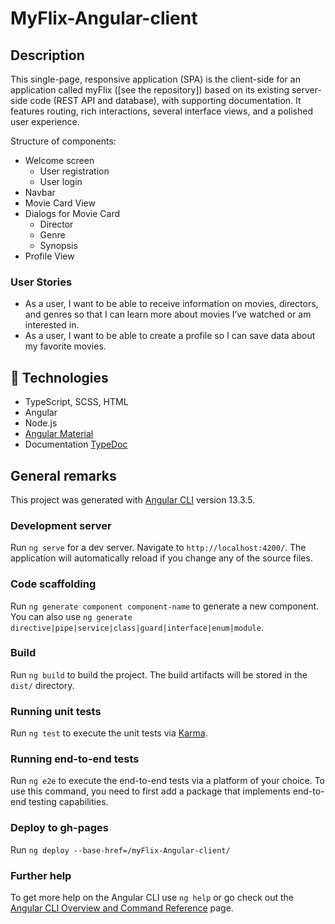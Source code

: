 # MyFlix-Angular-client

## Description

This single-page, responsive application (SPA) is the client-side for an application called myFlix ([see the repository]) based on its existing server-side code (REST API and database), with supporting documentation. It features routing, rich interactions, several interface views, and a polished user experience.

Structure of components:

- Welcome screen
  - User registration
  - User login
- Navbar
- Movie Card View
- Dialogs for Movie Card
  - Director
  - Genre
  - Synopsis
- Profile View

### User Stories

- As a user, I want to be able to receive information on movies, directors, and genres so that I can learn more about movies I’ve watched or am interested in.
- As a user, I want to be able to create a profile so I can save data about my favorite movies.

## 🔨 Technologies

- TypeScript, SCSS, HTML
- Angular
- Node.js
- [Angular Material](https://material.angular.io/)
- Documentation [TypeDoc](https://typedoc.org/)

## General remarks

This project was generated with [Angular CLI](https://github.com/angular/angular-cli) version 13.3.5.

### Development server

Run `ng serve` for a dev server. Navigate to `http://localhost:4200/`. The application will automatically reload if you change any of the source files.

### Code scaffolding

Run `ng generate component component-name` to generate a new component. You can also use `ng generate directive|pipe|service|class|guard|interface|enum|module`.

### Build

Run `ng build` to build the project. The build artifacts will be stored in the `dist/` directory.

### Running unit tests

Run `ng test` to execute the unit tests via [Karma](https://karma-runner.github.io).

### Running end-to-end tests

Run `ng e2e` to execute the end-to-end tests via a platform of your choice. To use this command, you need to first add a package that implements end-to-end testing capabilities.

### Deploy to gh-pages

Run `ng deploy --base-href=/myFlix-Angular-client/`

### Further help

To get more help on the Angular CLI use `ng help` or go check out the [Angular CLI Overview and Command Reference](https://angular.io/cli) page.

